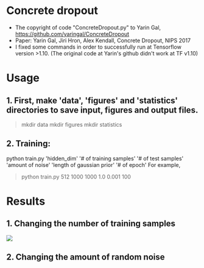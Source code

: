# Concrete dropout 

* The copyright of code "ConcreteDropout.py" to Yarin Gal, https://github.com/yaringal/ConcreteDropout 
* Paper: Yarin Gal, Jiri Hron, Alex Kendall, Concrete Dropout, NIPS 2017
* I fixed some commands in order to successfully run at Tensorflow version >1.10. (The original code at Yarin's github didn't work at TF v1.10)


# Usage
## 1. First, make 'data', 'figures' and 'statistics' directories to save input, figures and output files.

> mkdir data
> mkdir figures
> mkdir statistics

## 2. Training: 

python train.py 'hidden_dim' '# of training samples' '# of test samples' 'amount of noise' 'length of gaussian prior' '# of epoch'
For example,
> python train.py 512 1000 1000 1.0 0.001 100

# Results

## 1. Changing the number of training samples
![](./figures/wrt_number_of_samples.png)


## 2. Changing the amount of random noise
